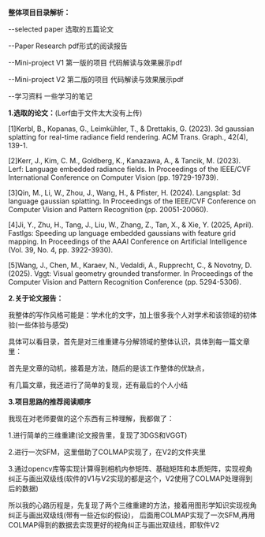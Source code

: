 **整体项目目录解析：**

--selected paper 选取的五篇论文

--Paper Research pdf形式的阅读报告

--Mini-project V1 第一版的项目 代码解读与效果展示pdf

--Mini-project V2 第二版的项目 代码解读与效果展示pdf

--学习资料 一些学习的笔记

**1.选取的论文：**(Lerf由于文件太大没有上传)

[1]Kerbl, B., Kopanas, G., Leimkühler, T., & Drettakis, G. (2023). 3d gaussian splatting for  real-time radiance field rendering. ACM Trans. Graph., 42(4), 139-1.

[2]Kerr, J., Kim, C. M., Goldberg, K., Kanazawa, A., & Tancik, M. (2023). Lerf: Language  embedded radiance fields. In Proceedings of the IEEE/CVF International Conference on  Computer Vision (pp. 19729-19739). 

[3]Qin, M., Li, W., Zhou, J., Wang, H., & Pfister, H. (2024). Langsplat: 3d language gaussian  splatting. In Proceedings of the IEEE/CVF Conference on Computer Vision and Pattern  Recognition (pp. 20051-20060).

[4]Ji, Y., Zhu, H., Tang, J., Liu, W., Zhang, Z., Tan, X., & Xie, Y. (2025, April). Fastlgs: Speeding  up language embedded gaussians with feature grid mapping. In Proceedings of the AAAI  Conference on Artificial Intelligence (Vol. 39, No. 4, pp. 3922-3930).

[5]Wang, J., Chen, M., Karaev, N., Vedaldi, A., Rupprecht, C., & Novotny, D. (2025). Vggt:  Visual geometry grounded transformer. In Proceedings of the Computer Vision and Pattern  Recognition Conference (pp. 5294-5306).

**2.关于论文报告：**

我整体的写作风格可能是：学术化的文字，加上很多我个人对学术和该领域的初体验(一些体验与感受)

具体可以看目录，首先是对三维重建与分解领域的整体认识，具体到每一篇文章里：

首先是文章的动机，接着是方法，随后的是该工作整体的优缺点，

有几篇文章，我还进行了简单的复现，还有最后的个人小结

**3.项目思路的推荐阅读顺序**

我现在对老师要做的这个东西有三种理解，我都做了：

1.进行简单的三维重建(论文报告里，复现了3DGS和VGGT)

2.进行一次SFM，这里借助了COLMAP实现了，在V2的文件夹里

3.通过opencv库等实现计算得到相机内参矩阵、基础矩阵和本质矩阵，实现视角纠正与画出双级线(软件的V1与V2实现的都是这个，V2使用了COLMAP处理得到后的数据)

所以我的心路历程是，先复现了两个三维重建的方法，接着用图形学知识实现视角纠正与画出双级线(带有一些近似的假设)，
后面用COLMAP实现了一次SFM,再用COLMAP得到的数据去实现更好的视角纠正与画出双级线，即软件V2
